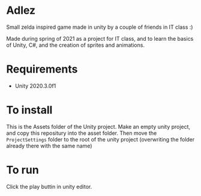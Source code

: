# Adlez
Small zelda inspired game made in unity by a couple of friends in IT class :) 

Made during spring of 2021 as a project for IT class, and to learn the basics of Unity, C#, and the creation of sprites and animations. 

# Requirements
* Unity 2020.3.0f1

# To install
This is the Assets folder of the Unity project. Make an empty unity project, and copy this repositury into the asset folder. Then move the `ProjectSettings` folder to the root of the unity project (overwriting the folder already there with the same name)

# To run
Click the play buttin in unity editor. 
